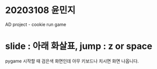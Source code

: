 # 20203108 윤민지
AD project - cookie run game

# slide : 아래 화살표,    jump  : z or space
pygame 시작할 때 검은색 화면인데 아무 키보드나 치시면 화면 나옵니다. 

